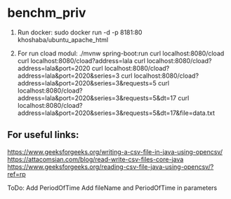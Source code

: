 # benchm_priv
1. Run docker:
sudo docker run -d -p 8181:80 khoshaba/ubuntu_apache_html

2. For run cload modul:
./mvnw spring-boot:run
curl localhost:8080/cload
curl localhost:8080/cload?address=lala
curl localhost:8080/cload?address=lala\&port=2020
curl localhost:8080/cload?address=lala\&port=2020\&series=3
curl localhost:8080/cload?address=lala\&port=2020\&series=3\&requests=5
curl localhost:8080/cload?address=lala\&port=2020\&series=3\&requests=5\&dt=17
curl localhost:8080/cload?address=lala\&port=2020\&series=3\&requests=5\&dt=17\&file=data.txt


For useful links:
-----------------------------------
https://www.geeksforgeeks.org/writing-a-csv-file-in-java-using-opencsv/
https://attacomsian.com/blog/read-write-csv-files-core-java
https://www.geeksforgeeks.org/reading-csv-file-java-using-opencsv/?ref=rp

ToDo:
Add PeriodOfTime
Add fileName and PeriodOfTime in parameters

